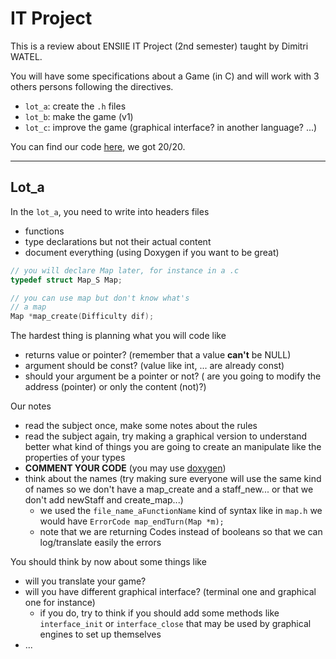 # IT Project

This is a review about ENSIIE IT Project (2nd
semester) taught by Dimitri WATEL.

You will have some specifications about a Game (in C) and
will work with 3 others persons following the
directives.

* ``lot_a``: create the `.h` files
* ``lot_b``: make the game (v1)
* ``lot_c``: improve the game (graphical interface?
  in another language? ...)
  
You can find our code [here](https://github.com/lgs-games/prim/tree/master/version_c),
we got 20/20.
  
<hr class="sr">

## Lot_a

In the ``lot_a``, you need to write into headers
files

* functions
* type declarations but not their actual
content
* document everything (using Doxygen if you want to be great)

```c
// you will declare Map later, for instance in a .c
typedef struct Map_S Map;

// you can use map but don't know what's
// a map
Map *map_create(Difficulty dif);
```

The hardest thing is planning what you will code
like

* returns value or pointer? (remember that
  a value **can't** be NULL)
* argument should be const? (value like int, ...
  are already const)
* should your argument be a pointer or not? (
  are you going to modify the
  address (pointer) or only the content
  (not)?)

Our notes

* read the subject once, make some notes about the rules
* read the subject again, try making a graphical version
  to understand better what kind of things you are
  going to create an manipulate like the properties
  of your types
* **COMMENT YOUR CODE** (you may use
  [doxygen](../../tools/doxygen/index.md))
* think about the names (try making sure
  everyone will use the same kind of names so we don't
  have a map_create and a staff_new... or that we don't
  add newStaff and create_map...)
  * we used the ``file_name_aFunctionName``
  kind of syntax like in ``map.h`` we would
    have ``ErrorCode map_endTurn(Map *m);``
  * note that we are returning Codes instead
  of booleans so that we can log/translate
    easily the errors

You should think by now about some things like

* will you translate your game?
* will you have different graphical
  interface? (terminal one and graphical one
  for instance)
  * if you do, try to think if you should
  add some methods like ``interface_init``
  or ``interface_close`` that may be used
  by graphical engines to set up themselves
* ...